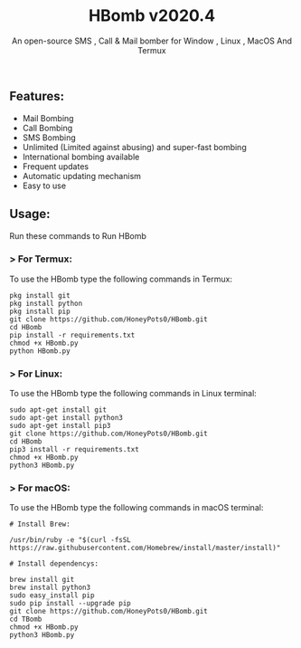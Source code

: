 <h1 align="center">HBomb v2020.4</h1>
<p align="center">An open-source SMS , Call &  Mail bomber for   Window , Linux , MacOS And Termux</p><br>

## Features:

- Mail Bombing
- Call Bombing
- SMS Bombing
- Unlimited (Limited against abusing) and super-fast bombing
- International bombing available
- Frequent updates
- Automatic updating mechanism
- Easy to use 

## Usage:

Run these commands to Run HBomb

### > For Termux:

To use the HBomb type the following commands in Termux:
```
pkg install git
pkg install python
pkg install pip
git clone https://github.com/HoneyPots0/HBomb.git
cd HBomb
pip install -r requirements.txt
chmod +x HBomb.py
python HBomb.py
```

### > For Linux:

To use the HBomb type the following commands in Linux terminal:
```
sudo apt-get install git
sudo apt-get install python3
sudo apt-get install pip3
git clone https://github.com/HoneyPots0/HBomb.git
cd HBomb
pip3 install -r requirements.txt
chmod +x HBomb.py
python3 HBomb.py
```

### > For macOS:

To use the HBomb type the following commands in macOS terminal:
```
# Install Brew: 

/usr/bin/ruby -e "$(curl -fsSL https://raw.githubusercontent.com/Homebrew/install/master/install)"

# Install dependencys:

brew install git
brew install python3
sudo easy_install pip
sudo pip install --upgrade pip
git clone https://github.com/HoneyPots0/HBomb.git
cd TBomb
chmod +x HBomb.py
python3 HBomb.py

